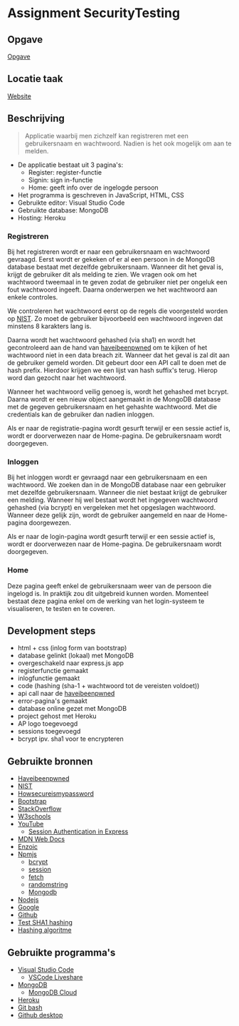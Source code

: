 # Assignment SecurityTesting

## Opgave
[Opgave](https://apwt.gitbook.io/software-security/assignment/000general/003assignment3)

## Locatie taak
[Website](https://security-assignment-ap2020.herokuapp.com/)

## Beschrijving
> Applicatie waarbij men zichzelf kan registreren met een gebruikersnaam en wachtwoord. Nadien is het ook mogelijk om aan te melden.
- De applicatie bestaat uit 3 pagina's:
  - Register: register-functie
  - Signin: sign in-functie
  - Home: geeft info over de ingelogde persoon
- Het programma is geschreven in JavaScript, HTML, CSS
- Gebruikte editor: Visual Studio Code
- Gebruikte database: MongoDB
- Hosting: Heroku

### Registreren
Bij het registreren wordt er naar een gebruikersnaam en wachtwoord gevraagd. Eerst wordt er gekeken of er al een persoon in de MongoDB database bestaat met dezelfde gebruikersnaam. Wanneer dit het geval is, krijgt de gebruiker dit als melding te zien. We vragen ook om het wachtwoord tweemaal in te geven zodat de gebruiker niet per ongeluk een fout wachtwoord ingeeft. Daarna onderwerpen we het wachtwoord aan enkele controles.

We controleren het wachtwoord eerst op de regels die voorgesteld worden op [NIST](https://pages.nist.gov/800-63-3/sp800-63b.html). Zo moet de gebruiker bijvoorbeeld een wachtwoord ingeven dat minstens 8 karakters lang is. 

Daarna wordt het wachtwoord gehashed (via sha1) en wordt het gecontroleerd aan de hand van [haveibeenpwned](https://haveibeenpwned.com/) om te kijken of het wachtwoord niet in een data breach zit. Wanneer dat het geval is zal dit aan de gebruiker gemeld worden. Dit gebeurt door een API call te doen met de hash prefix. Hierdoor krijgen we een lijst van hash suffix's terug. Hierop word dan gezocht naar het wachtwoord.

Wanneer het wachtwoord veilig genoeg is, wordt het gehashed met bcrypt. Daarna wordt er een nieuw object aangemaakt in de MongoDB database met de gegeven gebruikersnaam en het gehashte wachtwoord. Met die credentials kan de gebruiker dan nadien inloggen.

Als er naar de registratie-pagina wordt gesurft terwijl er een sessie actief is, wordt er doorverwezen naar de Home-pagina. De gebruikersnaam wordt doorgegeven.

### Inloggen
Bij het inloggen wordt er gevraagd naar een gebruikersnaam en een wachtwoord. We zoeken dan in de MongoDB database naar een gebruiker met dezelfde gebruikersnaam. Wanneer die niet bestaat krijgt de gebruiker een melding. Wanneer hij wel bestaat wordt het ingegeven wachtwoord gehashed (via bcrypt) en vergeleken met het opgeslagen wachtwoord. Wanneer deze gelijk zijn, wordt de gebruiker aangemeld en naar de Home-pagina doorgewezen.

Als er naar de login-pagina wordt gesurft terwijl er een sessie actief is, wordt er doorverwezen naar de Home-pagina. De gebruikersnaam wordt doorgegeven.

### Home
Deze pagina geeft enkel de gebruikersnaam weer van de persoon die ingelogd is. In praktijk zou dit uitgebreid kunnen worden. Momenteel bestaat deze pagina enkel om de werking van het login-systeem te visualiseren, te testen en te coveren.

## Development steps

- html + css (inlog form van bootstrap)
- database gelinkt (lokaal) met MongoDB
- overgeschakeld naar express.js app
- registerfunctie gemaakt
- inlogfunctie gemaakt
- code (hashing (sha-1 + wachtwoord tot de vereisten voldoet))
- api call naar de [haveibeenpwned](https://haveibeenpwned.com/)
- error-pagina's gemaakt
- database online gezet met MongoDB
- project gehost met Heroku
- AP logo toegevoegd
- sessions toegevoegd
- bcrypt ipv. sha1 voor te encrypteren

## Gebruikte bronnen
- [Haveibeenpwned](https://haveibeenpwned.com/)
- [NIST](https://pages.nist.gov/800-63-3/sp800-63b.html)
- [Howsecureismypassword](https://howsecureismypassword.net/)
- [Bootstrap](https://getbootstrap.com/)
- [StackOverflow](https://stackoverflow.com/)
- [W3schools](https://www.w3schools.com/)
- [YouTube](https://www.youtube.com/)
  - [Session Authentication in Express](https://www.youtube.com/watch?v=OH6Z0dJ_Huk&t=1s)
- [MDN Web Docs](https://developer.mozilla.org/nl/)
- [Enzoic](https://www.enzoic.com/docs-passwords-api/)
- [Npmjs](https://www.npmjs.com)
  - [bcrypt](https://www.npmjs.com/package/bcrypt)
  - [session](https://www.npmjs.com/package/express-session)
  - [fetch](https://www.npmjs.com/package/node-fetch)
  - [randomstring](https://www.npmjs.com/package/randomstring)
  - [Mongodb](https://www.npmjs.com/package/mongodb)
- [Nodejs](https://nodejs.org/en/)
- [Google](https://www.google.com/)
- [Github](https://github.com/)
- [Test SHA1 hashing](http://www.sha1-online.com/)
- [Hashing algoritme](https://coursesweb.net/javascript/sha1-encrypt-data_cs)

## Gebruikte programma's
- [Visual Studio Code](https://code.visualstudio.com/)
  - [VSCode Liveshare](https://marketplace.visualstudio.com/items?itemName=MS-vsliveshare.vsliveshare-pack)
- [MongoDB](https://www.mongodb.com/)
  - [MongoDB Cloud](https://account.mongodb.com/account/login)
- [Heroku](https://www.heroku.com/)
- [Git bash](https://git-scm.com/downloads)
- [Github desktop](https://desktop.github.com/)